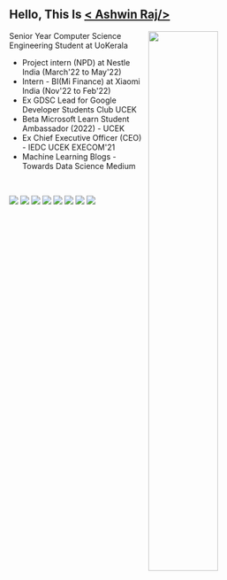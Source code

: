 <!--
**thisisashwinraj/thisisashwinraj** is a _special_  repository because its `README.md` file appears on your Github profile.
-->

## Hello, This Is [< Ashwin Raj/>](https://www.linkedin.com/in/thisisashwinraj/)

[<img align="right" width="50%" src="https://github-readme-stats.vercel.app/api?username=thisisashwinraj&show_icons=true">](https://metrics.lecoq.io/ashwinraj-in?template=classic)

Senior Year Computer Science Engineering Student at UoKerala

- Project intern (NPD) at Nestle India (March'22 to May'22)
- Intern - BI(Mi Finance) at Xiaomi India (Nov'22 to Feb'22)
- Ex GDSC Lead for Google Developer Students Club UCEK
- Beta Microsoft Learn Student Ambassador (2022) - UCEK
- Ex Chief Executive Officer (CEO) - IEDC UCEK EXECOM'21
- Machine Learning Blogs - Towards Data Science Medium

<br>

![](https://img.shields.io/badge/LinkedIn-0077B5?style=for-the-badge&logo=linkedin&logoColor=white)
![](https://img.shields.io/badge/Gmail-D14836?style=for-the-badge&logo=gmail&logoColor=white)
![](https://img.shields.io/badge/-LeetCode-FFA116?style=for-the-badge&logo=LeetCode&logoColor=black)
![](https://img.shields.io/badge/linktree-39E09B?style=for-the-badge&logo=linktree&logoColor=white)
![](https://img.shields.io/badge/Colab-F9AB00?style=for-the-badge&logo=googlecolab&color=525252)
![](https://img.shields.io/badge/Wix-000?style=for-the-badge&logo=wix&logoColor=white)
![](https://img.shields.io/badge/dialogflow-FF9800?style=for-the-badge&logo=dialogflow&logoColor=white)
![](https://img.shields.io/badge/Twitter-1DA1F2?style=for-the-badge&logo=twitter&logoColor=white)

<!--
## Educational Qualifications:
- **University Colege of Engineering, Kariavattom (University of Kerala)**</br>Bachelor of Technology, Computer Science and Engineering</br>August 2020 - August 2022 (Expected)

- **Prabhu Dayal Public School, Shalimar Bagh**</br>High School (Physics,Chemistry,Mathematics)</br>April 2016 - March 2018 | Elective Subject: Engineering Graphics

## Work Experience:
- **Intern** - [Xiaomi India](https://www.xiaomi.com/):</br>November 2021 - February 2022

- **Intern** - [Nestlé India](https://www.nestle.in/):</br>June 2021 - July 2021

- **Machine Learning Intern** - [Artem](https://artem.energy/):</br>July 2020 - September 2020

- **Software Trainee** - [Graffiti Software Solutions](http://www.graffititechnologies.com/):</br>August 2019 - October 2019

![Ashwin's GitHub Stats](https://github-readme-stats.vercel.app/api?username=ashwinraj-in&show_icons=true&hide_border=true)
-->
